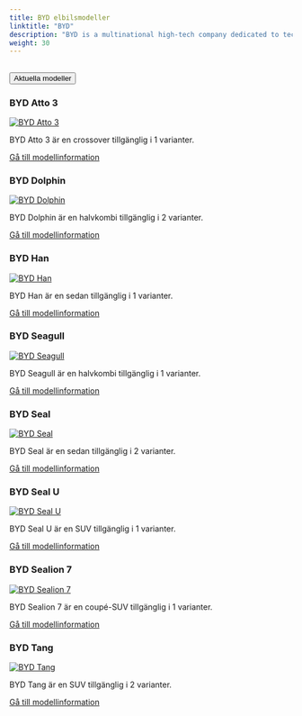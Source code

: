```yaml
---
title: BYD elbilsmodeller
linktitle: "BYD"
description: "BYD is a multinational high-tech company dedicated to technological innovations for a better life. BYD operates in four industries, including automotive, electronics, new energy and rail. "
weight: 30
---
```

<!-- markdownlint-disable MD033 -->
<!-- markdownlint-disable MD010 -->


<div class="accordion" id="accordionPanelsStayOpenExample">
    <div class="accordion-item">
        <h2 class="accordion-header">
            <button class="accordion-button" type="button" data-bs-toggle="collapse" data-bs-target="#panelsStayOpen-collapseOne" aria-expanded="true" aria-controls="panelsStayOpen-collapseOne">
                        Aktuella modeller
            </button>
        </h2>
        <div id="panelsStayOpen-collapseOne" class="accordion-collapse collapse show">
            <div class="accordion-body">
    <div class="container p-3 mb-4 bg-body-tertiary rounded border">
        <h3>BYD Atto 3</h3>
        <div class="row">
            <div class="col col-12 col-md-6">
                <a href="atto_3">
                    <img src="https://media.evkx.net/multimedia/models/byd/atto_3/atto_3/main_1_st.jpg" class="img-fluid" alt="BYD Atto 3" >
                </a>
            </div>
            <div class="col col-12 col-md-6"><p>
BYD Atto 3 är en crossover tillgänglig i 1 varianter.
</p>
	<a href="atto_3/" class="btn btn-outline-primary" role="button">Gå till modellinformation</a>
		</div>
	</div>
</div>
    <div class="container p-3 mb-4 bg-body-tertiary rounded border">
        <h3>BYD Dolphin</h3>
        <div class="row">
            <div class="col col-12 col-md-6">
                <a href="dolphin">
                    <img src="https://media.evkx.net/multimedia/models/byd/dolphin/dolphin_60.4kwh/main_1_st.jpg" class="img-fluid" alt="BYD Dolphin" >
                </a>
            </div>
            <div class="col col-12 col-md-6"><p>
BYD Dolphin är en halvkombi tillgänglig i 2 varianter.
</p>
	<a href="dolphin/" class="btn btn-outline-primary" role="button">Gå till modellinformation</a>
		</div>
	</div>
</div>
    <div class="container p-3 mb-4 bg-body-tertiary rounded border">
        <h3>BYD Han</h3>
        <div class="row">
            <div class="col col-12 col-md-6">
                <a href="han">
                    <img src="https://media.evkx.net/multimedia/models/byd/han/han/main_1_st.jpg" class="img-fluid" alt="BYD Han" >
                </a>
            </div>
            <div class="col col-12 col-md-6"><p>
BYD Han är en sedan tillgänglig i 1 varianter.
</p>
	<a href="han/" class="btn btn-outline-primary" role="button">Gå till modellinformation</a>
		</div>
	</div>
</div>
    <div class="container p-3 mb-4 bg-body-tertiary rounded border">
        <h3>BYD Seagull</h3>
        <div class="row">
            <div class="col col-12 col-md-6">
                <a href="seagull">
                    <img src="https://media.evkx.net/multimedia/models/byd/seagull/seagull_38kwh/main_1_st.jpg" class="img-fluid" alt="BYD Seagull" >
                </a>
            </div>
            <div class="col col-12 col-md-6"><p>
BYD Seagull är en halvkombi tillgänglig i 1 varianter.
</p>
	<a href="seagull/" class="btn btn-outline-primary" role="button">Gå till modellinformation</a>
		</div>
	</div>
</div>
    <div class="container p-3 mb-4 bg-body-tertiary rounded border">
        <h3>BYD Seal</h3>
        <div class="row">
            <div class="col col-12 col-md-6">
                <a href="seal">
                    <img src="https://media.evkx.net/multimedia/models/byd/seal/seal_awd/main_1_st.jpg" class="img-fluid" alt="BYD Seal" >
                </a>
            </div>
            <div class="col col-12 col-md-6"><p>
BYD Seal är en sedan tillgänglig i 2 varianter.
</p>
	<a href="seal/" class="btn btn-outline-primary" role="button">Gå till modellinformation</a>
		</div>
	</div>
</div>
    <div class="container p-3 mb-4 bg-body-tertiary rounded border">
        <h3>BYD Seal U</h3>
        <div class="row">
            <div class="col col-12 col-md-6">
                <a href="seal_u">
                    <img src="https://media.evkx.net/multimedia/models/byd/seal_u/seal_u_design/main_1_st.jpg" class="img-fluid" alt="BYD Seal U" >
                </a>
            </div>
            <div class="col col-12 col-md-6"><p>
BYD Seal U är en SUV tillgänglig i 1 varianter.
</p>
	<a href="seal_u/" class="btn btn-outline-primary" role="button">Gå till modellinformation</a>
		</div>
	</div>
</div>
    <div class="container p-3 mb-4 bg-body-tertiary rounded border">
        <h3>BYD Sealion 7</h3>
        <div class="row">
            <div class="col col-12 col-md-6">
                <a href="sealion_7">
                    <img src="https://media.evkx.net/multimedia/models/byd/sealion_7/sealion_7_excellence/main_1_st.jpg" class="img-fluid" alt="BYD Sealion 7" >
                </a>
            </div>
            <div class="col col-12 col-md-6"><p>
BYD Sealion 7 är en coupé-SUV tillgänglig i 1 varianter.
</p>
	<a href="sealion_7/" class="btn btn-outline-primary" role="button">Gå till modellinformation</a>
		</div>
	</div>
</div>
    <div class="container p-3 mb-4 bg-body-tertiary rounded border">
        <h3>BYD Tang</h3>
        <div class="row">
            <div class="col col-12 col-md-6">
                <a href="tang">
                    <img src="https://media.evkx.net/multimedia/models/byd/tang/tang_ev600/main_1_st.jpg" class="img-fluid" alt="BYD Tang" >
                </a>
            </div>
            <div class="col col-12 col-md-6"><p>
BYD Tang är en SUV tillgänglig i 2 varianter.
</p>
	<a href="tang/" class="btn btn-outline-primary" role="button">Gå till modellinformation</a>
		</div>
	</div>
</div>
        </div>
    </div>
</div></div>
